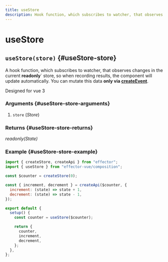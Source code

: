 ```yaml
---
title: useStore
description: Hook function, which subscribes to watcher, that observes changes in store. Designed for vue 3
---
```


# useStore

## `useStore(store)` {#useStore-store}

A hook function, which subscribes to watcher, that observes changes in the current **readonly**` store, so when recording results, the component will update automatically.
You can mutate this data **only via [createEvent](/api/effector/createEvent.md)**.

Designed for vue 3

### Arguments {#useStore-store-arguments}

1. `store` (_Store_)

### Returns {#useStore-store-returns}

_readonly(State)_

### Example {#useStore-store-example}

```js
import { createStore, createApi } from "effector";
import { useStore } from "effector-vue/composition";

const $counter = createStore(0);

const { increment, decrement } = createApi($counter, {
  increment: (state) => state + 1,
  decrement: (state) => state - 1,
});

export default {
  setup() {
    const counter = useStore($counter);

    return {
      counter,
      increment,
      decrement,
    };
  },
};
```
